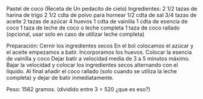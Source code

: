Pastel de coco
(Receta de Un pedacito de cielo)
Ingredientes:
2 1/2 tazas de harina de trigo
2 1/2 cdta de polvo para hornear
1/2 cdta de sal
3/4 tazas de aceite
2 tazas de azúcar
4 huevos
1 cdta de vainilla
1 cdta de esencia de coco
1 taza de leche de coco o leche completa
1 taza de coco rallado (opcional, usar solo en caso de utilizar leche completa)

Preparación:
Cernir los ingredientes secos
En el bol colocamos el azúcar y el aceite empezamos a batir.
Incorporamos los huevos.
Colocar la esencia de vainilla y coco
Dejar batir a velocidad media de 3 a 5 minutos máximo.
Bajar la velocidad y colocar los ingredientes secos alternando con el líquido.
Al final añadir el coco rallado (solo cuando se utiliza la leche completa) y dejar de batir inmediatamente.

Peso: 1562 gramos. (dividido entre 3 = 520 ¿que es eso?)
